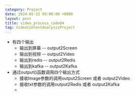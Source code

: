 ```yaml
---
category: Project
date: 2024-05-22 09:00:00 +0800
layout: post
title: video_process_code04
tag: VideoContentAnalysisProject
---
```


+ 有四个输出
  + 输出到屏幕  --  output2Screen
  + 输出到视频  --  output2Video
  + 输出到redis --  output2Redis
  + 输出到kafka --  output2Kafka
+ 通过output()函数调用四个输出方式
  + 接收Image参数的调用output2Screen 或者 output2Video
  + 接收txt参数的调用output2Redis 或者 output2Kafka
  + 